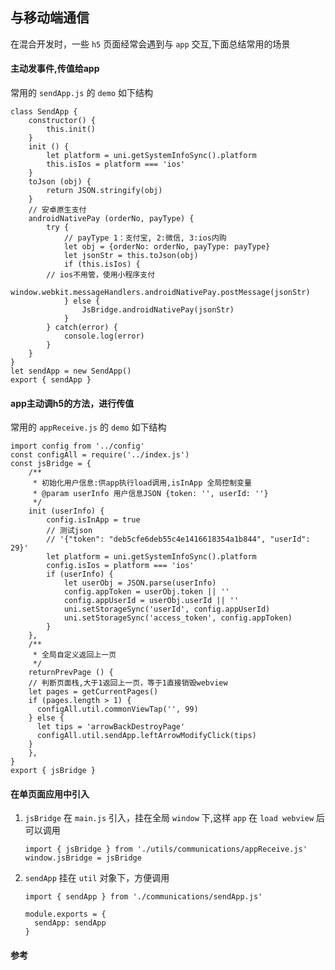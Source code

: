 ## 与移动端通信
在混合开发时，一些 `h5` 页面经常会遇到与 `app` 交互,下面总结常用的场景

#### 主动发事件,传值给app
常用的 `sendApp.js` 的 `demo` 如下结构

```JS
class SendApp {
	constructor() {
		this.init()
	}
	init () {
		let platform = uni.getSystemInfoSync().platform
		this.isIos = platform === 'ios'
	}
	toJson (obj) {
		return JSON.stringify(obj)
	}
	// 安卓原生支付
	androidNativePay (orderNo, payType) {
		try {
			// payType 1：支付宝, 2:微信, 3:ios内购
			let obj = {orderNo: orderNo, payType: payType}
			let jsonStr = this.toJson(obj)
			if (this.isIos) {
        // ios不用管，使用小程序支付
				window.webkit.messageHandlers.androidNativePay.postMessage(jsonStr)
			} else {
				JsBridge.androidNativePay(jsonStr)
			}
		} catch(error) {
			console.log(error)
		}
	}
}
let sendApp = new SendApp()
export { sendApp }
```

#### app主动调h5的方法，进行传值
常用的 `appReceive.js` 的 `demo` 如下结构

```JS
import config from '../config'
const configAll = require('../index.js')
const jsBridge = {
	/**
	 * 初始化用户信息:供app执行load调用,isInApp 全局控制变量
	 * @param userInfo 用户信息JSON {token: '', userId: ''}
	 */
	init (userInfo) {
		config.isInApp = true
		// 测试json
		// '{"token": "deb5cfe6deb55c4e1416618354a1b844", "userId": 29}'
		let platform = uni.getSystemInfoSync().platform
		config.isIos = platform === 'ios'
		if (userInfo) {
			let userObj = JSON.parse(userInfo)
			config.appToken = userObj.token || ''
			config.appUserId = userObj.userId || ''
			uni.setStorageSync('userId', config.appUserId)
			uni.setStorageSync('access_token', config.appToken)
		}
	},
	/**
	 * 全局自定义返回上一页
	 */
	returnPrevPage () {
    // 判断页面栈,大于1返回上一页，等于1直接销毁webview
    let pages = getCurrentPages()
    if (pages.length > 1) {
      configAll.util.commonViewTap('', 99)
    } else {
      let tips = 'arrowBackDestroyPage'
      configAll.util.sendApp.leftArrowModifyClick(tips)
    }
	},
}
export { jsBridge }
```

#### 在单页面应用中引入
1. `jsBridge` 在 `main.js` 引入，挂在全局 `window` 下,这样 `app` 在 `load webview` 后可以调用

    ```JS
    import { jsBridge } from './utils/communications/appReceive.js'
    window.jsBridge = jsBridge
    ```

1. `sendApp` 挂在 `util` 对象下，方便调用

    ```JS
    import { sendApp } from './communications/sendApp.js'

    module.exports = {
      sendApp: sendApp
    }
    ```

#### 参考